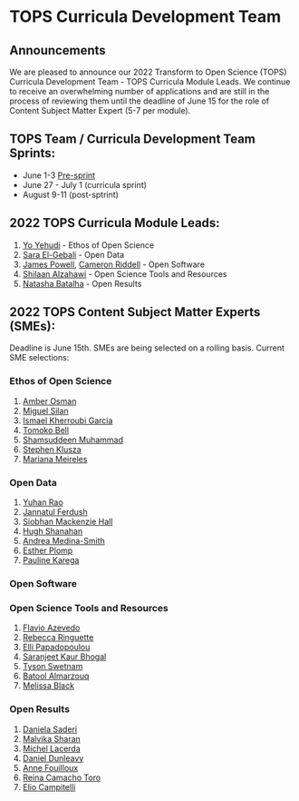 # TOPS Curricula Development Team

## Announcements

We are pleased to announce our 2022 Transform to Open Science (TOPS) Curricula Development Team - TOPS Curricula Module Leads. We continue to receive an overwhelming number of applications and are still in the process of reviewing them until the deadline of June 15 for the role of Content Subject Matter Expert (5-7 per module).  

## TOPS Team / Curricula Development Team Sprints:

- June 1-3 [Pre-sprint](https://github.com/nasa/Transform-to-Open-Science/blob/main/docs/Area2_Capacity_Sharing/opencore/2022-06-03-opencore-presprint-report.md)
- June 27 - July 1 (curricula sprint)
- August 9-11 (post-sptrint)

## 2022 TOPS Curricula Module Leads:

1. [Yo Yehudi](https://twitter.com/yoyehudi) - Ethos of Open Science
2. [Sara El-Gebali](https://twitter.com/yalahowy) - Open Data
3. [James Powell](https://www.dontusethiscode.com/), [Cameron Riddell](https://www.linkedin.com/in/cameron-riddell/) - Open Software
4. [Shilaan Alzahawi](https://shilaan.rbind.io/author/shilaan-alzahawi/) - Open Science Tools and Resources
5. [Natasha Batalha](https://natashabatalha.github.io/) - Open Results

## 2022 TOPS Content Subject Matter Experts (SMEs):  

Deadline is June 15th. SMEs are being selected on a rolling basis. Current SME selections:

### Ethos of Open Science

1. [Amber Osman](https://twitter.com/amb3r12)
2. [Miguel Silan](https://www.linkedin.com/in/miguel-silan-215482b3)
3. [Ismael Kherroubi Garcia](https://www.linkedin.com/in/ismaelkherroubi)
4. [Tomoko Bell](https://www.linkedin.com/in/tomoko-bell-49330321b)
5. [Shamsuddeen Muhammad](https://www.shmuhammad.com/)
6. [Stephen	Klusza](https://twitter.com/codebiologist)
7. [Mariana	Meireles](https://twitter.com/mari_meir)

### Open Data

1. [Yuhan Rao](https://twitter.com/douglas_rao)
2. [Jannatul Ferdush](https://www.linkedin.com/in/jannatul-ferdush/)
3. [Siobhan Mackenzie Hall](https://twitter.com/smhall97)
4. [Hugh Shanahan](https://twitter.com/HughShanahan)
5. [Andrea Medina-Smith](https://www.linkedin.com/in/andreamedinasmith/)
6. [Esther Plomp](https://twitter.com/PhDToothFAIRy)
7. [Pauline	Karega](https://www.linkedin.com/in/karega-pauline-20b72a145)

### Open Software


### Open Science Tools and Resources

1. [Flavio Azevedo](https://twitter.com/Flavio_Azevedo_)
2. [Rebecca Ringuette](https://www.linkedin.com/in/rebecca-ringuette-841b0b17/)
3. [Elli Papadopoulou](https://twitter.com/elli_lib)
4. [Saranjeet Kaur Bhogal](https://saranjeetkaur.github.io/About-Me/)
5. [Tyson Swetnam](https://tysonswetnam.com/)
6. [Batool Almarzouq](https://www.linkedin.com/in/batool-almarzouq-093366a1/)
7. [Melissa Black](https://twitter.com/melissablck/)

### Open Results

1. [Daniela	Saderi](https://twitter.com/Neurosarda)
2. [Malvika Sharan](https://twitter.com/MalvikaSharan)
3. [Michel Lacerda](https://www.linkedin.com/in/michellacerda/)
4. [Daniel Dunleavy](https://ctbs.fsu.edu/person/daniel-j-dunleavy-phd-msw)
5. [Anne Fouilloux](https://www.linkedin.com/in/annefouilloux/)
6. [Reina	Camacho Toro](https://www.linkedin.com/in/reina-camacho-toro-b3279762/)
7. [Elio Campitelli](https://eliocamp.github.io/)
